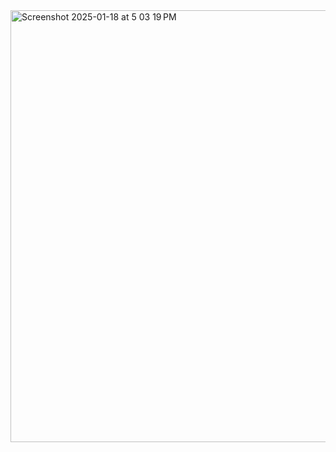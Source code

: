 <img width="691" alt="Screenshot 2025-01-18 at 5 03 19 PM" src="https://github.com/user-attachments/assets/25461658-126e-485a-86f6-07b2047bc849" />
